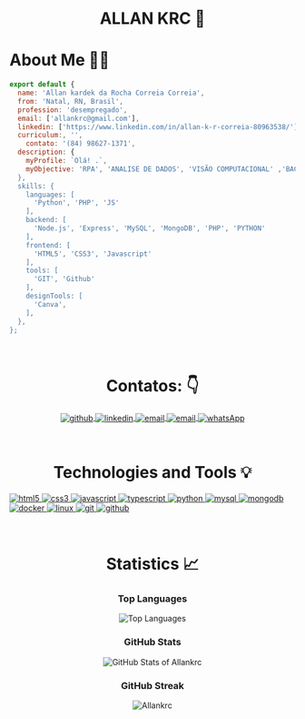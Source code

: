 <link rel="stylesheet" type="text/css" href="./style.css">

<h1 align="center">
  ALLAN KRC 👋
</h1>
<h1>
  About Me 🧑‍💻
</h1>

```javascript
export default {
  name: 'Allan kardek da Rocha Correia Correia',
  from: 'Natal, RN, Brasil',
  profession: 'desempregado',
  email: ['allankrc@gmail.com'],
  linkedin: ['https://www.linkedin.com/in/allan-k-r-correia-80963538/'],
  curriculum:, '',
    contato: '(84) 98627-1371',
  description: {
    myProfile: `Olá! .`,
    myObjective: 'RPA', 'ANALISE DE DADOS', 'VISÃO COMPUTACIONAL' ,'BACKEND'`
  },
  skills: {
    languages: [
      'Python', 'PHP', 'JS'
    ],
    backend: [
      'Node.js', 'Express', 'MySQL', 'MongoDB', 'PHP', 'PYTHON'
    ],
    frontend: [
      'HTML5', 'CSS3', 'Javascript'
    ],
    tools: [
      'GIT', 'Github'
    ],
    designTools: [
      'Canva',
    ],
  },
};
```

<br/>

<h1 align="center">
  Contatos: 👇
</h1>

<section align="center">
  <p
    align="center"
    class="connection-container"
  >
    <a
      href="https://github.com/Allankrc"
      target="_blank"
    >
      <img
        align="center"
        src="https://img.shields.io/badge/GitHub-100000?style=for-the-badge&logo=github&logoColor=white"
        alt="github"
      />
    </a>
    <a
      href="https://www.linkedin.com/in/allan-k-r-correia-80963538/" target="_blank"
    >
      <img
        align="center"
        src="https://img.shields.io/badge/LinkedIn-0077B5?style=for-the-badge&logo=linkedin&logoColor=white"
        alt="linkedin"
      />
    </a>
    <a
      href="mailto:allankrc@gmail.com"
      target="_blank"
    >
      <img
        align="center"
        src="https://img.shields.io/badge/Gmail-D14836?style=for-the-badge&logo=gmail&logoColor=white"
        alt="email"
      />
    </a>
    <a
      href="mailto:c.kardek@academico.ifrn.edu.br"
      target="_blank"
    >
      <img
        align="center"
        src="https://img.shields.io/badge/Outlook-0078D4?style=for-the-badge&logo=microsoft-outlook&logoColor=white"
        alt="email"
      />
    </a>
    <a
      href="https://wa.me/84986271371"
      target="_blank"
    >
      <img
        align="center"
        src="https://img.shields.io/badge/WhatsApp-25D366?style=for-the-badge&logo=whatsapp&logoColor=white"
        alt="whatsApp"
      />
    </a>
  </p>
</section>
<br/>
<h1 style="text-align: center;">Technologies and Tools 💡</h1>  <section>  <div class="technologies-container">  <p style="text-align: left;">  <a href="https://www.w3.org/html/" target="_blank">  <img src="https://img.shields.io/badge/HTML5-E34F26?style=for-the-badge&logo=html5&logoColor=white" alt="html5" />  </a>  <a href="https://www.w3schools.com/css/" target="_blank">  <img src="https://img.shields.io/badge/CSS3-1572B6?style=for-the-badge&logo=css3&logoColor=white" alt="css3" />  </a>  <a href="https://developer.mozilla.org/en-US/docs/Web/JavaScript" target="_blank">  <img src="https://img.shields.io/badge/JavaScript-323330?style=for-the-badge&logo=javascript&logoColor=F7DF1E" alt="javascript" />  </a>  <a href="https://www.typescriptlang.org/" target="_blank">  <img src="https://img.shields.io/badge/TypeScript-007ACC?style=for-the-badge&logo=typescript&logoColor=white" alt="typescript" />  </a>  <a href="https://www.python.org/" target="_blank">  <img src="https://img.shields.io/badge/Python-FFD43B?style=for-the-badge&logo=python&logoColor=blue" alt="python" />  </a>  <a href="https://www.mysql.com/" target="_blank">  <img src="https://img.shields.io/badge/MySQL-005C84?style=for-the-badge&logo=mysql&logoColor=white" alt="mysql" />  </a>  <a href="https://www.mongodb.com/docs/" target="_blank">  <img src="https://img.shields.io/badge/MongoDB-4EA94B?style=for-the-badge&logo=mongodb&logoColor=white" alt="mongodb" />  </a>  <a href="https://www.docker.com/" target="_blank">  <img src="https://img.shields.io/badge/Docker-2CA5E0?style=for-the-badge&logo=docker&logoColor=white" alt="docker" />  </a>  <a href="https://www.linux.org/" target="_blank">  <img src="https://img.shields.io/badge/Linux-FCC624?style=for-the-badge&logo=linux&logoColor=black" alt="linux" />  </a>  <a href="https://git-scm.com/" target="_blank">  <img src="https://img.shields.io/badge/GIT-E44C30?style=for-the-badge&logo=git&logoColor=white" alt="git" />  </a>  <a href="https://github.com/Allankrc" target="_blank">  <img src="https://img.shields.io/badge/GitHub-100000?style=for-the-badge&logo=github&logoColor=white" alt="github" />  </a>  </p>  </div>  </section>  <br/>  <h1 style="text-align: center;">Statistics 📈</h1>  <div style="text-align: center;">  <h3>Top Languages</h3>  <img src="https://github-readme-stats.vercel.app/api/top-langs/?username=Allankrc&theme=tokyonight&layout=compact" alt="Top Languages">  <h3>GitHub Stats</h3>  <img src="https://github-readme-stats.vercel.app/api?username=Allankrc&show_icons=true&theme=tokyonight" alt="GitHub Stats of Allankrc">  <h3>GitHub Streak</h3>  <img src="https://github-readme-streak-stats.herokuapp.com/?user=Allankrc&theme=tokyonight" alt="Allankrc" >  </div>  
